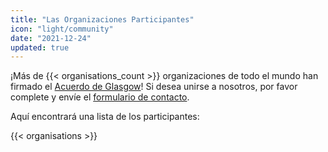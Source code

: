 ```yaml
---
title: "Las Organizaciones Participantes"
icon: "light/community"
date: "2021-12-24"
updated: true
---
```


¡Más de {{< organisations_count >}} organizaciones de todo el mundo han firmado el [Acuerdo de Glasgow]((../agreement))! Si desea unirse a nosotros, por favor complete y envíe el [formulario de contacto](../contact).  

Aquí encontrará una lista de los participantes:  

{{< organisations >}}
